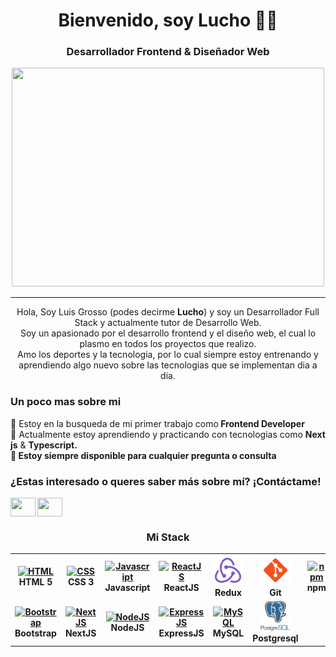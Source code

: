 <h1 align= "center"> Bienvenido, soy Lucho 🤙🏽 </h1> 
<h3 align="center"> Desarrollador Frontend & Diseñador Web</h3>

<p align= "center"><img src="https://42f2671d685f51e10fc6-b9fcecea3e50b3b59bdc28dead054ebc.ssl.cf5.rackcdn.com/illustrations/coding_6mjf.svg" height="350" width="500"  /></p>

<hr></hr>


<p align="center">
Hola, Soy Luis Grosso (podes decirme <b>Lucho</b>) y soy un Desarrollador Full Stack y actualmente tutor de Desarrollo Web. <br>
Soy un apasionado por el desarrollo frontend y el diseño web, el cual lo plasmo en todos los proyectos que realizo. <br>
Amo los deportes y la tecnologia, por lo cual siempre estoy entrenando y aprendiendo algo nuevo sobre 
las tecnologias que se implementan dia a dia. 
<br> 
</p>


<h3>Un poco mas sobre mi</h3>

  <p>
  📌 Estoy en la busqueda de mi primer trabajo como<b> Frontend Developer</b> <br>
  📌 Actualmente estoy aprendiendo y practicando con tecnologias como <b>Next js</b> & <b>Typescript. <br>
  📌 Estoy siempre disponible para cualquier pregunta o consulta <br>
  </p>
<h3>¿Estas interesado o queres saber más sobre mí? ¡Contáctame!</h3>    
 <a href = "mailto: luisgrossol@hotmail..com"><img align="center" src="https://upload.wikimedia.org/wikipedia/commons/d/df/Microsoft_Office_Outlook_%282018%E2%80%93present%29.svg" height="30" width="40" /></a>
  <a href = "https://www.linkedin.com/in/luis-e-grosso/"><img align="center" src="https://www.vectorlogo.zone/logos/linkedin/linkedin-icon.svg" height="30" width="40" /></a>


<h3 align="center"> Mi Stack </h3> 
    
<table align="center">
  <tr>
    <td align="center" width="96">
      <a href="#">
        <img src="https://upload.wikimedia.org/wikipedia/commons/6/61/HTML5_logo_and_wordmark.svg" width="48" height="48" alt="HTML" />
      </a>
      <br>HTML 5
    </td>
    <td align="center" width="96">
      <a href="#">
        <img src="https://upload.wikimedia.org/wikipedia/commons/d/d5/CSS3_logo_and_wordmark.svg" width="48" height="48" alt="CSS" />
      </a>
      <br>CSS 3
    </td>
    <td align="center" width="96">
      <a href="#">
        <img src="https://upload.wikimedia.org/wikipedia/commons/9/99/Unofficial_JavaScript_logo_2.svg" width="48" height="48" alt="Javascript" />
      </a>
      <br>Javascript
    </td>
    <td align="center" width="96">
      <a href="#">
        <img src="https://www.vectorlogo.zone/logos/reactjs/reactjs-icon.svg" width="48" height="48" alt="ReactJS" />
      </a>
      <br>ReactJS
    </td>
    <td align="center" width="96">
      <a href="#">
        <img src="https://raw.githubusercontent.com/sachinverma53121/sachinverma53121/master/icons/redux.png" width="48" height="48" alt="Redux" />
      </a>
      <br>Redux
    <td align="center" width="96">
      <a href="#">
        <img src="https://raw.githubusercontent.com/sachinverma53121/sachinverma53121/master/icons/git.png" width="48" height="48" alt="Git" />
      </a>
      <br>Git
    </td>
    <td align="center"  width="96">
      <a href="#">
        <img src="https://upload.wikimedia.org/wikipedia/commons/d/db/Npm-logo.svg" width="48" height="48" alt="npm" />
      </a>
      <br>npm
    </td>
  </tr>
    </td>
  <tr align="center">
    <td align="center" width="96">
      <a href="#">
        <img src="https://www.vectorlogo.zone/logos/getbootstrap/getbootstrap-ar21.svg" width="100" height="48" alt="Bootstrap" />
      </a>
      <br>Bootstrap
    </td>
    <td align="center"  width="96">
      <a href="#">
        <img src="https://upload.wikimedia.org/wikipedia/commons/thumb/8/8e/Nextjs-logo.svg/1280px-Nextjs-logo.svg.png" width="40" height="40" alt="NextJS" />
      </a>
      <br>NextJS
    </td>
    <td align="center" width="96">
      <a href="#">
        <img src="https://upload.wikimedia.org/wikipedia/commons/d/d9/Node.js_logo.svg" width="48" height="48" alt="NodeJS" />
      </a>
      <br>NodeJS
    </td>
    <td align="center" width="96"> 
      <a href="#" >
        <img src="https://www.vectorlogo.zone/logos/expressjs/expressjs-icon.svg" width="48" height="48" alt="ExpressJS" />
      </a>
      <br>ExpressJS
    </td>
    <td align="center" width="96">
      <a href="#">
        <img src="https://d1.awsstatic.com/asset-repository/products/amazon-rds/1024px-MySQL.ff87215b43fd7292af172e2a5d9b844217262571.png" width="48" height="48" alt="MySQL" />
      </a>
      <br>MySQL
    </td>
    <td align="center" width="96">
      <a href="#">
        <img src="https://raw.githubusercontent.com/sachinverma53121/sachinverma53121/master/icons/psql.png" width="48" height="48" alt="Postgresql" />
      </a>
      <br>Postgresql
    </td>
    
    
    
    
    

    
    
    
    
    
    
    
    












